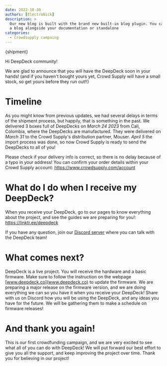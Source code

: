 ```yaml
---
date: 2022-10-30 
authors: [ElectroNick]
description: >
  Our new blog is built with the brand new built-in blog plugin. You can build
  a blog alongside your documentation or standalone
categories:
  - Crowdsupply campaing
---
```


{shipment}

Hi DeepDeck community!

We are glad to announce that you will have the DeepDeck soon in your hands! (and if you haven't bought yours yet, Crowd Supply will have a small stock, so get yours before they run out!!)

# Timeline

As you might know from previous updates, we had several delays in terms of the shipment process, but happily, that is something in the past. 
We delivered 3 boxes full of DeepDecks on *March 24 2023* from Cali, Colombia, where the DeepDecks are manufactured. They were delivered on *March 31* to the Crowd Supply's distribution partner, Mouser. *April 5* the import process was done, so now Crowd Supply is ready to send the DeepDecks to all of you!

Please check if your delivery info is correct, so there is no delay because of a typo in your address! You can confirm your order details within your Crowd Supply account: https://www.crowdsupply.com/account

# What do I do when I receive my DeepDeck?

When you receive your DeepDeck, go to our pages to know everything about the project, and see the guides we are preparing for you!: https://linktr.ee/deepdeck

If you have any question, join our [Discord server](https://discord.com/invite/9cMr75TA8k) where you can talk with the DeepDeck team!

# What comes next?

DeepDeck is a live project. You will receive the hardware and a basic firmware. Make sure to follow the instruction on the webpage [www.deepdeck.co](www.deepdeck.co) to update the firmware. We are preparing a major release on the firmware version, and we are doing everything we can so you have it when you receive your DeepDeck!
Share with us on Discord how you will be using the DeepDeck, and any ideas you have for the future. We will be gathering them to make a schedule on firmware releases!

# And thank you again!
This is our first crowdfunding campaign, and we are very excited to see what all of you can do with DeepDeck! We will put forward our best effort to give you all the support, and keep improving the project over time. Thank you for believing in our project!
